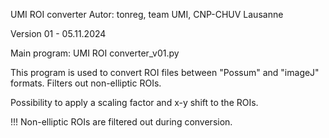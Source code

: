 UMI ROI converter
Autor: tonreg, team UMI, CNP-CHUV Lausanne
 
Version 01 - 05.11.2024

Main program: UMI ROI converter_v01.py

This program is used to convert ROI files between "Possum" and "imageJ" formats. Filters out non-elliptic ROIs.

Possibility to apply a scaling factor and x-y shift to the ROIs.

!!! Non-elliptic ROIs are filtered out during conversion.

